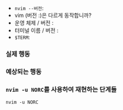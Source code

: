 - `nvim --버전`:
- vim (버전 :)은 다르게 동작합니까?
- 운영 체제 / 버전 :
- 터미널 이름 / 버전 :
- `$TERM`:

### 실제 행동

### 예상되는 행동

### `nvim -u NORC`를 사용하여 재현하는 단계들

```
nvim -u NORC

```
